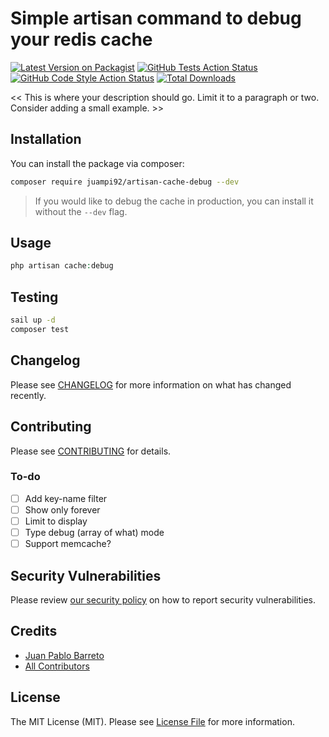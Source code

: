 # Simple artisan command to debug your redis cache

[![Latest Version on Packagist](https://img.shields.io/packagist/v/juampi92/artisan-cache-debug.svg?style=flat-square)](https://packagist.org/packages/juampi92/artisan-cache-debug)
[![GitHub Tests Action Status](https://img.shields.io/github/workflow/status/juampi92/artisan-cache-debug/run-tests?label=tests)](https://github.com/juampi92/artisan-cache-debug/actions?query=workflow%3Arun-tests+branch%3Amain)
[![GitHub Code Style Action Status](https://img.shields.io/github/workflow/status/juampi92/artisan-cache-debug/Fix%20PHP%20code%20style%20issues?label=code%20style)](https://github.com/juampi92/artisan-cache-debug/actions?query=workflow%3A"Fix+PHP+code+style+issues"+branch%3Amain)
[![Total Downloads](https://img.shields.io/packagist/dt/juampi92/artisan-cache-debug.svg?style=flat-square)](https://packagist.org/packages/juampi92/artisan-cache-debug)

<< This is where your description should go. Limit it to a paragraph or two. Consider adding a small example. >>

## Installation

You can install the package via composer:

```bash
composer require juampi92/artisan-cache-debug --dev
```

> If you would like to debug the cache in production, you can install it without the `--dev` flag.

## Usage

```php
php artisan cache:debug
```

## Testing

```bash
sail up -d
composer test
```

## Changelog

Please see [CHANGELOG](CHANGELOG.md) for more information on what has changed recently.

## Contributing

Please see [CONTRIBUTING](CONTRIBUTING.md) for details.

### To-do

- [ ] Add key-name filter
- [ ] Show only forever
- [ ] Limit to display
- [ ] Type debug (array of what) mode
- [ ] Support memcache?

## Security Vulnerabilities

Please review [our security policy](../../security/policy) on how to report security vulnerabilities.

## Credits

- [Juan Pablo Barreto](https://github.com/juampi92)
- [All Contributors](../../contributors)

## License

The MIT License (MIT). Please see [License File](LICENSE.md) for more information.
